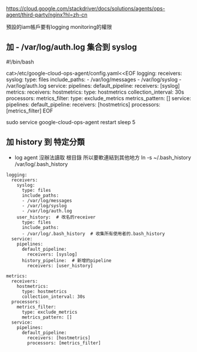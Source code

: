 https://cloud.google.com/stackdriver/docs/solutions/agents/ops-agent/third-party/nginx?hl=zh-cn


預設的iam帳戶要有logging monitoring的權限
##  加 - /var/log/auth.log 集合到 syslog
#!/bin/bash

cat>/etc/google-cloud-ops-agent/config.yaml<<EOF
logging:
  receivers:
    syslog:
      type: files
      include_paths:
      - /var/log/messages
      - /var/log/syslog
      - /var/log/auth.log
  service:
    pipelines:
      default_pipeline:
        receivers: [syslog]
metrics:
  receivers:
    hostmetrics:
      type: hostmetrics
      collection_interval: 30s
  processors:
    metrics_filter:
      type: exclude_metrics
      metrics_pattern: []
  service:
    pipelines:
      default_pipeline:
        receivers: [hostmetrics]
        processors: [metrics_filter]
EOF

sudo service google-cloud-ops-agent restart
sleep 5

## 加 history 到 特定分類

* log agent 沒辦法讀取 根目錄 所以要軟連結到其他地方
ln -s ~/.bash_history /var/log/.bash_history

```
logging:
  receivers:
    syslog:
      type: files
      include_paths:
      - /var/log/messages
      - /var/log/syslog
      - /var/log/auth.log
    user_history:  # 改名的receiver
      type: files
      include_paths:
      - /var/log/.bash_history  # 收集所有使用者的.bash_history
  service:
    pipelines:
      default_pipeline:
        receivers: [syslog]
      history_pipeline:  # 新增的pipeline
        receivers: [user_history]

metrics:
  receivers:
    hostmetrics:
      type: hostmetrics
      collection_interval: 30s
  processors:
    metrics_filter:
      type: exclude_metrics
      metrics_pattern: []
  service:
    pipelines:
      default_pipeline:
        receivers: [hostmetrics]
        processors: [metrics_filter]
```